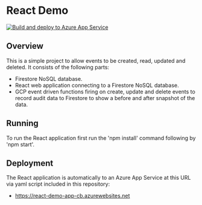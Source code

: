 # React Demo

[![Build and deploy to Azure App Service](https://github.com/Birch101/react-demo-app-udemy/actions/workflows/node-build-deploy.yml/badge.svg)](https://github.com/Birch101/react-demo-app-udemy/actions/workflows/node-build-deploy.yml)

## Overview
This is a simple project to allow events to be created, read, updated and deleted. It consists of the following parts:

- Firestore NoSQL database.
- React web application connecting to a Firestore NoSQL database.
- GCP event driven functions firing on create, update and delete events to record audit data to Firestore to show a before and after snapshot of the data.

## Running
To run the React application first run the 'npm install' command following by 'npm start'.

## Deployment

The React application is automatically to an Azure App Service at this URL via yaml script included in this repository:

- https://react-demo-app-cb.azurewebsites.net

